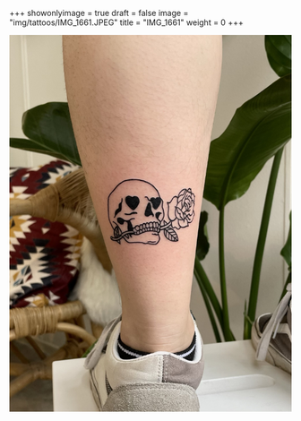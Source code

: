 +++
showonlyimage = true
draft = false
image = "img/tattoos/IMG_1661.JPEG"
title = "IMG_1661"
weight = 0
+++

![image](/img/tattoos/IMG_1661.JPEG)
